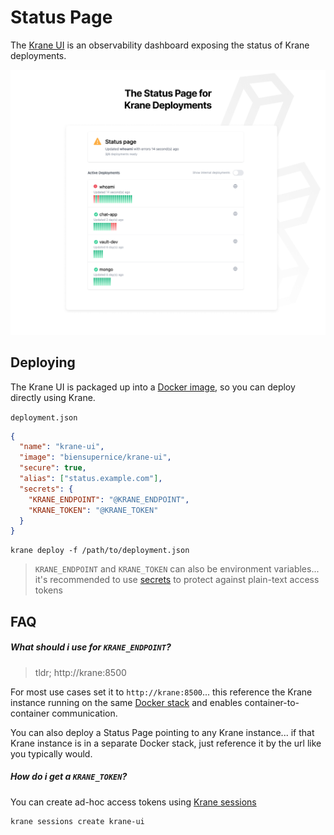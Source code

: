 # Status Page

The [Krane UI](https://github.com/krane/ui) is an observability dashboard exposing the status of Krane deployments.

<span class="img-wrapper">![UI](../assets/ui-page.png)</span>

## Deploying

The Krane UI is packaged up into a [Docker image](https://hub.docker.com/repository/docker/biensupernice/krane-ui), so you can deploy directly using Krane.

`deployment.json` 
 ```json
 {
   "name": "krane-ui",
   "image": "biensupernice/krane-ui",
   "secure": true,
   "alias": ["status.example.com"],
   "secrets": {
     "KRANE_ENDPOINT": "@KRANE_ENDPOINT",
     "KRANE_TOKEN": "@KRANE_TOKEN"
   }
 }
```

```
krane deploy -f /path/to/deployment.json
```

> `KRANE_ENDPOINT` and `KRANE_TOKEN` can also be environment variables... it's recommended to use [secrets](http://krane.sh/#/docs/deployment?id=secrets) to protect against plain-text access tokens
    
## FAQ

##### What should i use for `KRANE_ENDPOINT`?

> tldr; http://krane:8500

For most use cases set it to `http://krane:8500`... this reference the Krane instance running on the same [Docker stack](https://docs.docker.com/engine/reference/commandline/stack/) and enables container-to-container communication.

You can also deploy a Status Page pointing to any Krane instance... if that Krane instance is in a separate Docker stack, just reference it by the url like you typically would.

##### How do i get a `KRANE_TOKEN`?

You can create ad-hoc access tokens using [Krane sessions](http://krane.sh/#/docs/cli?id=sessions)

```
krane sessions create krane-ui
```
